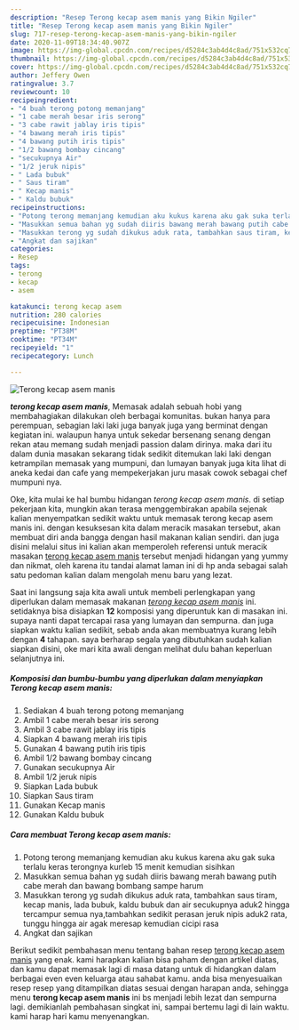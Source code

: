 ```yaml
---
description: "Resep Terong kecap asem manis yang Bikin Ngiler"
title: "Resep Terong kecap asem manis yang Bikin Ngiler"
slug: 717-resep-terong-kecap-asem-manis-yang-bikin-ngiler
date: 2020-11-09T18:34:40.907Z
image: https://img-global.cpcdn.com/recipes/d5284c3ab4d4c8ad/751x532cq70/terong-kecap-asem-manis-foto-resep-utama.jpg
thumbnail: https://img-global.cpcdn.com/recipes/d5284c3ab4d4c8ad/751x532cq70/terong-kecap-asem-manis-foto-resep-utama.jpg
cover: https://img-global.cpcdn.com/recipes/d5284c3ab4d4c8ad/751x532cq70/terong-kecap-asem-manis-foto-resep-utama.jpg
author: Jeffery Owen
ratingvalue: 3.7
reviewcount: 10
recipeingredient:
- "4 buah terong potong memanjang"
- "1 cabe merah besar iris serong"
- "3 cabe rawit jablay iris tipis"
- "4 bawang merah iris tipis"
- "4 bawang putih iris tipis"
- "1/2 bawang bombay cincang"
- "secukupnya Air"
- "1/2 jeruk nipis"
- " Lada bubuk"
- " Saus tiram"
- " Kecap manis"
- " Kaldu bubuk"
recipeinstructions:
- "Potong terong memanjang kemudian aku kukus karena aku gak suka terlalu keras terongnya kurleb 15 menit kemudian sisihkan"
- "Masukkan semua bahan yg sudah diiris bawang merah bawang putih cabe merah dan bawang bombang sampe harum"
- "Masukkan terong yg sudah dikukus aduk rata, tambahkan saus tiram, kecap manis, lada bubuk, kaldu bubuk dan air secukupnya aduk2 hingga tercampur semua nya,tambahkan sedikit perasan jeruk nipis aduk2 rata, tunggu hingga air agak meresap kemudian cicipi rasa"
- "Angkat dan sajikan"
categories:
- Resep
tags:
- terong
- kecap
- asem

katakunci: terong kecap asem 
nutrition: 280 calories
recipecuisine: Indonesian
preptime: "PT38M"
cooktime: "PT34M"
recipeyield: "1"
recipecategory: Lunch

---
```



![Terong kecap asem manis](https://img-global.cpcdn.com/recipes/d5284c3ab4d4c8ad/751x532cq70/terong-kecap-asem-manis-foto-resep-utama.jpg)

<b><i>terong kecap asem manis</i></b>, Memasak adalah sebuah hobi yang membahagiakan dilakukan oleh berbagai komunitas. bukan hanya para perempuan, sebagian laki laki juga banyak juga yang berminat dengan kegiatan ini. walaupun hanya untuk sekedar bersenang senang dengan rekan atau memang sudah menjadi passion dalam dirinya. maka dari itu dalam dunia masakan sekarang tidak sedikit ditemukan laki laki dengan ketrampilan memasak yang mumpuni, dan lumayan banyak juga kita lihat di aneka kedai dan cafe yang mempekerjakan juru masak cowok sebagai chef mumpuni nya.

Oke, kita mulai ke hal bumbu hidangan <i>terong kecap asem manis</i>. di setiap pekerjaan kita, mungkin akan terasa menggembirakan apabila sejenak kalian menyempatkan sedikit waktu untuk memasak terong kecap asem manis ini. dengan kesuksesan kita dalam meracik masakan tersebut, akan membuat diri anda bangga dengan hasil makanan kalian sendiri. dan juga disini melalui situs ini kalian akan memperoleh referensi untuk meracik masakan <u>terong kecap asem manis</u> tersebut menjadi hidangan yang yummy dan nikmat, oleh karena itu tandai alamat laman ini di hp anda sebagai salah satu pedoman kalian dalam mengolah menu baru yang lezat.




Saat ini langsung saja kita awali untuk membeli perlengkapan yang diperlukan dalam memasak makanan <u><i>terong kecap asem manis</i></u> ini. setidaknya bisa disiapkan <b>12</b> komposisi yang diperuntuk kan di masakan ini. supaya nanti dapat tercapai rasa yang lumayan dan sempurna. dan juga siapkan waktu kalian sedikit, sebab anda akan membuatnya kurang lebih dengan <b>4</b> tahapan. saya berharap segala yang dibutuhkan sudah kalian siapkan disini, oke mari kita awali dengan melihat dulu bahan keperluan selanjutnya ini.

<!--inarticleads1-->

##### Komposisi dan bumbu-bumbu yang diperlukan dalam menyiapkan Terong kecap asem manis:

1. Sediakan 4 buah terong potong memanjang
1. Ambil 1 cabe merah besar iris serong
1. Ambil 3 cabe rawit jablay iris tipis
1. Siapkan 4 bawang merah iris tipis
1. Gunakan 4 bawang putih iris tipis
1. Ambil 1/2 bawang bombay cincang
1. Gunakan secukupnya Air
1. Ambil 1/2 jeruk nipis
1. Siapkan  Lada bubuk
1. Siapkan  Saus tiram
1. Gunakan  Kecap manis
1. Gunakan  Kaldu bubuk




<!--inarticleads2-->

##### Cara membuat Terong kecap asem manis:

1. Potong terong memanjang kemudian aku kukus karena aku gak suka terlalu keras terongnya kurleb 15 menit kemudian sisihkan
1. Masukkan semua bahan yg sudah diiris bawang merah bawang putih cabe merah dan bawang bombang sampe harum
1. Masukkan terong yg sudah dikukus aduk rata, tambahkan saus tiram, kecap manis, lada bubuk, kaldu bubuk dan air secukupnya aduk2 hingga tercampur semua nya,tambahkan sedikit perasan jeruk nipis aduk2 rata, tunggu hingga air agak meresap kemudian cicipi rasa
1. Angkat dan sajikan




Berikut sedikit pembahasan menu tentang bahan resep <u>terong kecap asem manis</u> yang enak. kami harapkan kalian bisa paham dengan artikel diatas, dan kamu dapat memasak lagi di masa datang untuk di hidangkan dalam berbagai even even keluarga atau sahabat kamu. anda bisa menyesuaikan resep resep yang ditampilkan diatas sesuai dengan harapan anda, sehingga menu <b>terong kecap asem manis</b> ini bs menjadi lebih lezat dan sempurna lagi. demikianlah pembahasan singkat ini, sampai bertemu lagi di lain waktu. kami harap hari kamu menyenangkan.
